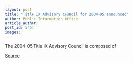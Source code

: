 ```yaml
---
layout: post
title: "Title IX Advisory Council for 2004-05 announced"
author: Public Information Office
article_author: 
post_id: 5457
images:
---
```


<a name="content" id="content"></a>
<p>
  The 2004-05 Title IX Advisory Council is composed of
</p>
<p><a href="http://www1.ucsc.edu/currents/04-05/02-21/brief-title9.asp" title="Permalink to brief-title9">Source</a></p>
